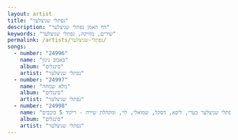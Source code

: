```yaml
---
layout: artist
title: "נפתלי שניצלער"
description: "דף האמן נפתלי שניצלער"
keywords: "שירים, מוזיקה, נפתלי שניצלער"
permalink: /artists/נפתלי-שניצלער/
songs:
  - number: "24996"
    name: "באבוב ניגון"
    album: "סינגלים"
    artist: "נפתלי שניצלער"
  - number: "24997"
    name: "מלא שמחה"
    album: "סינגלים"
    artist: "נפתלי שניצלער"
  - number: "24998"
    name: "נפתלי שניצלער בערי, ליפא, דסקל, שמואלי, לוי, ומקהלת שירה - ריקוד 5 כוכבים"
    album: "סינגלים"
    artist: "נפתלי שניצלער"
---
```

